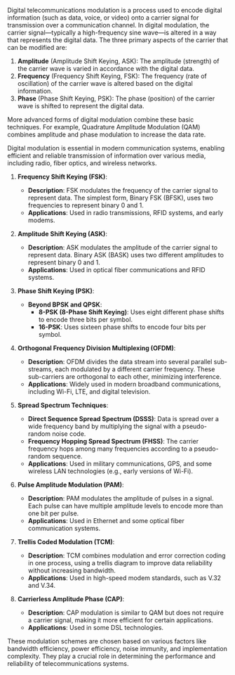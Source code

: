 Digital telecommunications modulation is a process used to encode digital information (such as data, voice, or video) onto a carrier signal for transmission over a communication channel. In digital modulation, the carrier signal—typically a high-frequency sine wave—is altered in a way that represents the digital data. The three primary aspects of the carrier that can be modified are:

1. **Amplitude** (Amplitude Shift Keying, ASK): The amplitude (strength) of the carrier wave is varied in accordance with the digital data.
2. **Frequency** (Frequency Shift Keying, FSK): The frequency (rate of oscillation) of the carrier wave is altered based on the digital information.
3. **Phase** (Phase Shift Keying, PSK): The phase (position) of the carrier wave is shifted to represent the digital data.

More advanced forms of digital modulation combine these basic techniques. For example, Quadrature Amplitude Modulation (QAM) combines amplitude and phase modulation to increase the data rate.

Digital modulation is essential in modern communication systems, enabling efficient and reliable transmission of information over various media, including radio, fiber optics, and wireless networks.

1. **Frequency Shift Keying (FSK)**:
   - **Description**: FSK modulates the frequency of the carrier signal to represent data. The simplest form, Binary FSK (BFSK), uses two frequencies to represent binary 0 and 1.
   - **Applications**: Used in radio transmissions, RFID systems, and early modems.

2. **Amplitude Shift Keying (ASK)**:
   - **Description**: ASK modulates the amplitude of the carrier signal to represent data. Binary ASK (BASK) uses two different amplitudes to represent binary 0 and 1.
   - **Applications**: Used in optical fiber communications and RFID systems.

3. **Phase Shift Keying (PSK)**:
   - **Beyond BPSK and QPSK**:
     - **8-PSK (8-Phase Shift Keying)**: Uses eight different phase shifts to encode three bits per symbol.
     - **16-PSK**: Uses sixteen phase shifts to encode four bits per symbol.

4. **Orthogonal Frequency Division Multiplexing (OFDM)**:
   - **Description**: OFDM divides the data stream into several parallel sub-streams, each modulated by a different carrier frequency. These sub-carriers are orthogonal to each other, minimizing interference.
   - **Applications**: Widely used in modern broadband communications, including Wi-Fi, LTE, and digital television.

5. **Spread Spectrum Techniques**:
   - **Direct Sequence Spread Spectrum (DSSS)**: Data is spread over a wide frequency band by multiplying the signal with a pseudo-random noise code.
   - **Frequency Hopping Spread Spectrum (FHSS)**: The carrier frequency hops among many frequencies according to a pseudo-random sequence.
   - **Applications**: Used in military communications, GPS, and some wireless LAN technologies (e.g., early versions of Wi-Fi).

6. **Pulse Amplitude Modulation (PAM)**:
   - **Description**: PAM modulates the amplitude of pulses in a signal. Each pulse can have multiple amplitude levels to encode more than one bit per pulse.
   - **Applications**: Used in Ethernet and some optical fiber communication systems.

7. **Trellis Coded Modulation (TCM)**:
   - **Description**: TCM combines modulation and error correction coding in one process, using a trellis diagram to improve data reliability without increasing bandwidth.
   - **Applications**: Used in high-speed modem standards, such as V.32 and V.34.

8. **Carrierless Amplitude Phase (CAP)**:
   - **Description**: CAP modulation is similar to QAM but does not require a carrier signal, making it more efficient for certain applications.
   - **Applications**: Used in some DSL technologies.

These modulation schemes are chosen based on various factors like bandwidth efficiency, power efficiency, noise immunity, and implementation complexity. They play a crucial role in determining the performance and reliability of telecommunications systems.
